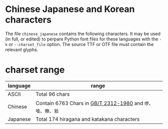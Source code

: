 # Chinese Japanese and Korean characters

The file `chinese_japanese` contains the following characters. It may be used
(in full, or edited) to perpare Python font files for these languages with the
`-k` or `--charset_file` option. The source TTF or OTF file must contain the
relevant glyphs.

# charset range

|language|range|
|---|---|
|ASCII|Total 96 chars|
|Chinese|Contain 6763 Chars in [GB/T 2312-1980](https://openstd.samr.gov.cn/bzgk/gb/newGbInfo?hcno=5664A728BD9D523DE3B99BC37AC7A2CC) and `啰`、`喰`、`瞭`、`𬌗`|
|Japanese|Total 174 hiragana and katakana characters|
